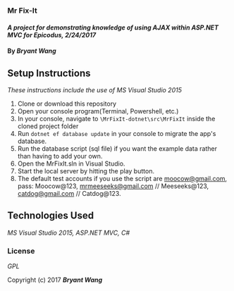 ### Mr Fix-It

#### _A project for demonstrating knowledge of using AJAX within ASP.NET MVC for Epicodus, 2/24/2017_

#### By _**Bryant Wang**_

## Setup Instructions

_These instructions include the use of MS Visual Studio 2015_

1. Clone or download this repository
2. Open your console program(Terminal, Powershell, etc.)
3. In your console, navigate to `\MrFixIt-dotnet\src\MrFixIt` inside the cloned project folder
4. Run `dotnet ef database update` in your console to migrate the app's database.
5. Run the database script (sql file) if you want the example data rather than having to add your own.
6. Open the MrFixIt.sln in Visual Studio.
7. Start the local server by hitting the play button.
8. The default test accounts if you use the script are moocow@gmail.com, pass: Moocow@123, mrmeeseeks@gmail.com // Meeseeks@123, catdog@gmail.com // Catdog@123.

## Technologies Used

_MS Visual Studio 2015, ASP.NET MVC, C#_

### License

*GPL*

Copyright (c) 2017 **_Bryant Wang_**
